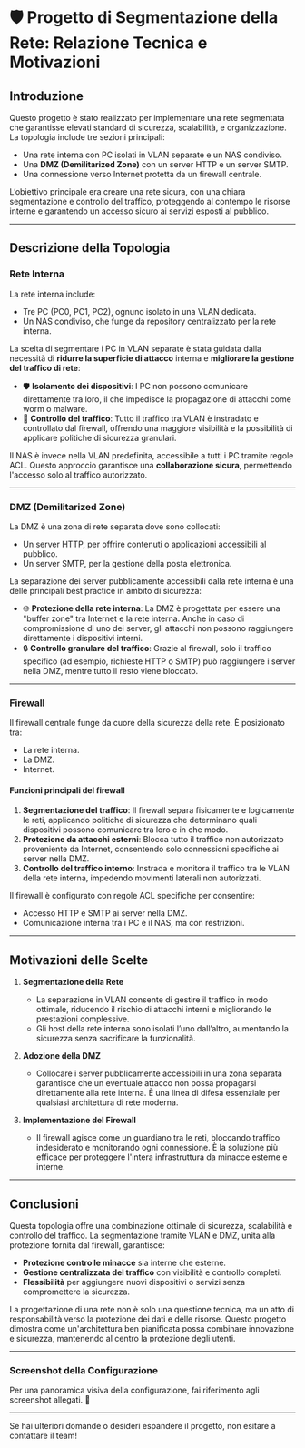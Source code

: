 
# 🛡️ Progetto di Segmentazione della Rete: Relazione Tecnica e Motivazioni

## **Introduzione**
Questo progetto è stato realizzato per implementare una rete segmentata che garantisse elevati standard di sicurezza, scalabilità, e organizzazione. La topologia include tre sezioni principali:
- Una rete interna con PC isolati in VLAN separate e un NAS condiviso.
- Una **DMZ (Demilitarized Zone)** con un server HTTP e un server SMTP.
- Una connessione verso Internet protetta da un firewall centrale.

L’obiettivo principale era creare una rete sicura, con una chiara segmentazione e controllo del traffico, proteggendo al contempo le risorse interne e garantendo un accesso sicuro ai servizi esposti al pubblico.

---

## **Descrizione della Topologia**
### **Rete Interna**
La rete interna include:
- Tre PC (PC0, PC1, PC2), ognuno isolato in una VLAN dedicata.
- Un NAS condiviso, che funge da repository centralizzato per la rete interna.

La scelta di segmentare i PC in VLAN separate è stata guidata dalla necessità di **ridurre la superficie di attacco** interna e **migliorare la gestione del traffico di rete**:
- 🛡️ **Isolamento dei dispositivi**: I PC non possono comunicare direttamente tra loro, il che impedisce la propagazione di attacchi come worm o malware.
- 🚦 **Controllo del traffico**: Tutto il traffico tra VLAN è instradato e controllato dal firewall, offrendo una maggiore visibilità e la possibilità di applicare politiche di sicurezza granulari.

Il NAS è invece nella VLAN predefinita, accessibile a tutti i PC tramite regole ACL. Questo approccio garantisce una **collaborazione sicura**, permettendo l'accesso solo al traffico autorizzato.

---

### **DMZ (Demilitarized Zone)**
La DMZ è una zona di rete separata dove sono collocati:
- Un server HTTP, per offrire contenuti o applicazioni accessibili al pubblico.
- Un server SMTP, per la gestione della posta elettronica.

La separazione dei server pubblicamente accessibili dalla rete interna è una delle principali best practice in ambito di sicurezza:
- 🌐 **Protezione della rete interna**: La DMZ è progettata per essere una "buffer zone" tra Internet e la rete interna. Anche in caso di compromissione di uno dei server, gli attacchi non possono raggiungere direttamente i dispositivi interni.
- 🔒 **Controllo granulare del traffico**: Grazie al firewall, solo il traffico specifico (ad esempio, richieste HTTP o SMTP) può raggiungere i server nella DMZ, mentre tutto il resto viene bloccato.

---

### **Firewall**
Il firewall centrale funge da cuore della sicurezza della rete. È posizionato tra:
- La rete interna.
- La DMZ.
- Internet.

#### **Funzioni principali del firewall**
1. **Segmentazione del traffico**: Il firewall separa fisicamente e logicamente le reti, applicando politiche di sicurezza che determinano quali dispositivi possono comunicare tra loro e in che modo.
2. **Protezione da attacchi esterni**: Blocca tutto il traffico non autorizzato proveniente da Internet, consentendo solo connessioni specifiche ai server nella DMZ.
3. **Controllo del traffico interno**: Instrada e monitora il traffico tra le VLAN della rete interna, impedendo movimenti laterali non autorizzati.

Il firewall è configurato con regole ACL specifiche per consentire:
- Accesso HTTP e SMTP ai server nella DMZ.
- Comunicazione interna tra i PC e il NAS, ma con restrizioni.

---

## **Motivazioni delle Scelte**
1. **Segmentazione della Rete**
   - La separazione in VLAN consente di gestire il traffico in modo ottimale, riducendo il rischio di attacchi interni e migliorando le prestazioni complessive.
   - Gli host della rete interna sono isolati l’uno dall’altro, aumentando la sicurezza senza sacrificare la funzionalità.

2. **Adozione della DMZ**
   - Collocare i server pubblicamente accessibili in una zona separata garantisce che un eventuale attacco non possa propagarsi direttamente alla rete interna. È una linea di difesa essenziale per qualsiasi architettura di rete moderna.

3. **Implementazione del Firewall**
   - Il firewall agisce come un guardiano tra le reti, bloccando traffico indesiderato e monitorando ogni connessione. È la soluzione più efficace per proteggere l'intera infrastruttura da minacce esterne e interne.

---

## **Conclusioni**
Questa topologia offre una combinazione ottimale di sicurezza, scalabilità e controllo del traffico. La segmentazione tramite VLAN e DMZ, unita alla protezione fornita dal firewall, garantisce:
- **Protezione contro le minacce** sia interne che esterne.
- **Gestione centralizzata del traffico** con visibilità e controllo completi.
- **Flessibilità** per aggiungere nuovi dispositivi o servizi senza compromettere la sicurezza.

La progettazione di una rete non è solo una questione tecnica, ma un atto di responsabilità verso la protezione dei dati e delle risorse. Questo progetto dimostra come un'architettura ben pianificata possa combinare innovazione e sicurezza, mantenendo al centro la protezione degli utenti.

---

### **Screenshot della Configurazione**
Per una panoramica visiva della configurazione, fai riferimento agli screenshot allegati. 🚀

---

Se hai ulteriori domande o desideri espandere il progetto, non esitare a contattare il team!
